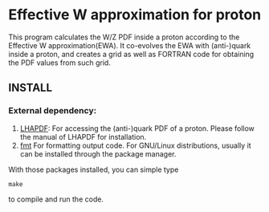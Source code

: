 # Effective W approximation for proton

This program calculates the W/Z PDF inside a proton according to the Effective W approximation(EWA).
It co-evolves the EWA with (anti-)quark inside a proton, and creates a grid
as well as FORTRAN code for obtaining the PDF values from such grid.

## INSTALL
### External dependency:
1. [LHAPDF](https://lhapdf.hepforge.org):
  For accessing the (anti-)quark PDF of a proton.
  Please follow the manual of LHAPDF for installation.
2. [fmt](https://fmt.dev)
  For formatting output code.
  For GNU/Linux distributions, usually it can be installed through the package manager.

With those packages installed, you can simple type
```Shell
make
```
to compile and run the code.
